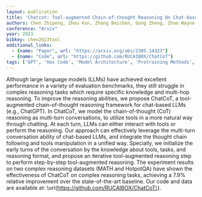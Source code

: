 ```yaml
---
layout: publication
title: 'Chatcot: Tool-augmented Chain-of-thought Reasoning On Chat-based Large Language Models'
authors: Chen Zhipeng, Zhou Kun, Zhang Beichen, Gong Zheng, Zhao Wayne Xin, Wen Ji-rong
conference: "Arxiv"
year: 2023
bibkey: chen2023tool
additional_links:
  - {name: "Paper", url: "https://arxiv.org/abs/2305.14323"}
  - {name: "Code", url: "https://github.com/RUCAIBOX/ChatCoT"}
tags: ['GPT', 'Has Code', 'Model Architecture', 'Pretraining Methods', 'RAG', 'Reinforcement Learning', 'Tools']
---
```

Although large language models (LLMs) have achieved excellent performance in a variety of evaluation benchmarks, they still struggle in complex reasoning tasks which require specific knowledge and multi-hop reasoning. To improve the reasoning abilities, we propose ChatCoT, a tool-augmented chain-of-thought reasoning framework for chat-based LLMs (e.g., ChatGPT). In ChatCoT, we model the chain-of-thought (CoT) reasoning as multi-turn conversations, to utilize tools in a more natural way through chatting. At each turn, LLMs can either interact with tools or perform the reasoning. Our approach can effectively leverage the multi-turn conversation ability of chat-based LLMs, and integrate the thought chain following and tools manipulation in a unified way. Specially, we initialize the early turns of the conversation by the knowledge about tools, tasks, and reasoning format, and propose an iterative tool-augmented reasoning step to perform step-by-step tool-augmented reasoning. The experiment results on two complex reasoning datasets (MATH and HotpotQA) have shown the effectiveness of ChatCoT on complex reasoning tasks, achieving a 7.9&#37; relative improvement over the state-of-the-art baseline. Our code and data are available at: \url\{https://github.com/RUCAIBOX/ChatCoT\}.
